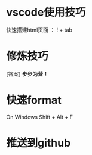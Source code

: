 
# vscode使用技巧

快速搭建html页面 ： ! + tab

# 修炼技巧

[答案] **步步为营！**

# 快速format

On Windows Shift + Alt + F

# 推送到github